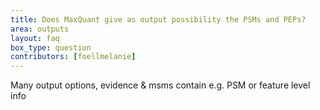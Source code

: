 ```yaml
---
title: Does MaxQuant give as output possibility the PSMs and PEPs?
area: outputs
layout: faq
box_type: question
contributors: [foellmelanie]
---
```


Many output options, evidence & msms contain e.g. PSM or feature level info



